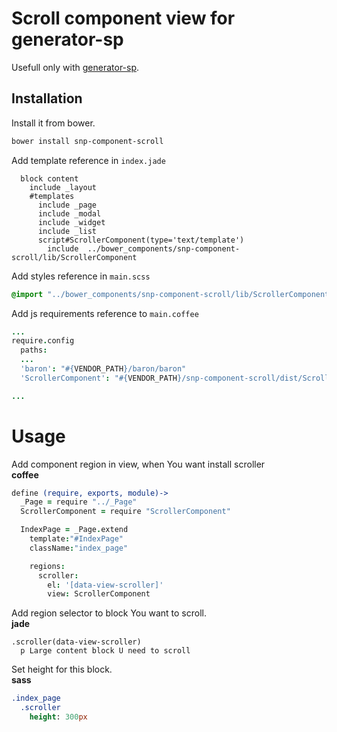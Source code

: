 # Scroll component view for generator-sp

Usefull only with [generator-sp](https://github.com/snphq/generator-sp).

## Installation

Install it from bower.
```bash
bower install snp-component-scroll
```


Add template reference in `index.jade`
```jade
  block content
    include _layout
    #templates
      include _page
      include _modal
      include _widget
      include _list
      script#ScrollerComponent(type='text/template')
        include  ../bower_components/snp-component-scroll/lib/ScrollerComponent

```


Add styles reference in `main.scss`
```scss
@import "../bower_components/snp-component-scroll/lib/ScrollerComponent";
```

Add js requirements reference to `main.coffee`
```coffee
...
require.config
  paths:
  ...
  'baron': "#{VENDOR_PATH}/baron/baron"
  'ScrollerComponent': "#{VENDOR_PATH}/snp-component-scroll/dist/ScrollerComponent"

...
```

# Usage 

Add component region in view, when You want install scroller  
**coffee**
```coffee
define (require, exports, module)->
  _Page = require "../_Page"
  ScrollerComponent = require "ScrollerComponent"

  IndexPage = _Page.extend
    template:"#IndexPage"
    className:"index_page"

    regions:
      scroller:
        el: '[data-view-scroller]'
        view: ScrollerComponent
```

Add region selector to block You want to scroll.  
**jade**
```jade
.scroller(data-view-scroller)
  p Large content block U need to scroll
```

Set height for this block.  
**sass**  
```sass
.index_page
  .scroller
    height: 300px
```
